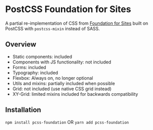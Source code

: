 # PostCSS Foundation for Sites

A partial re-implementation of CSS from [Foundation for Sites](https://get.foundation/) built on PostCSS with `postcss-mixin` instead of SASS.

## Overview

- Static components: included
- Components with JS functionality: not included
- Forms: included
- Typography: included
- Flexbox: Always on, no longer optional
- Utils and mixins: partially included when possible
- Grid: not included (use native CSS grid instead)
- XY-Grid: limited mixins included for backwards compatibility

## Installation

`npm install pcss-foundation`
OR
`yarn add pcss-foundation`

